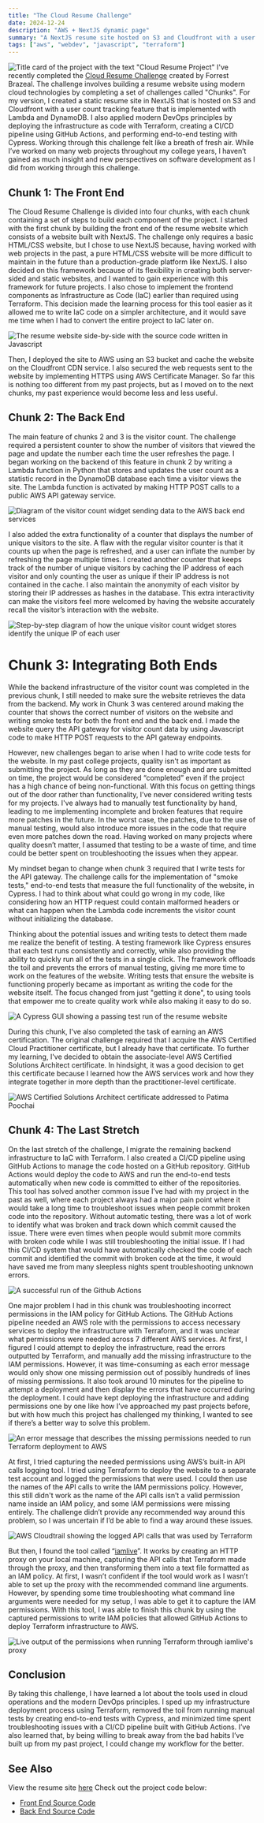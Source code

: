 ```yaml
---
title: "The Cloud Resume Challenge"
date: 2024-12-24
description: "AWS + NextJS dynamic page"
summary: "A NextJS resume site hosted on S3 and Cloudfront with a user count tracking feature implemented with Lambda and DynamoDB. It is deployed with Terraform using GitHub Actions and end-to-end testing with Cypress."
tags: ["aws", "webdev", "javascript", "terraform"]
---
```


![Title card of the project with the text "Cloud Resume Project"](featured.png)
I've recently completed the [Cloud Resume Challenge](https://cloudresumechallenge.dev/docs/the-challenge/aws/) created by Forrest Brazeal. The challenge involves building a resume website using modern cloud technologies by completing a set of challenges called "Chunks". For my version, I created a static resume site in NextJS that is hosted on S3 and Cloudfront with a user count tracking feature that is implemented with Lambda and DynamoDB. I also applied modern DevOps principles by deploying the infrastructure as code with Terraform, creating a CI/CD pipeline using GitHub Actions, and performing end-to-end testing with Cypress. Working through this challenge felt like a breath of fresh air. While I’ve worked on many web projects throughout my college years, I haven’t gained as much insight and new perspectives on software development as I did from working through this challenge.

## Chunk 1: The Front End
The Cloud Resume Challenge is divided into four chunks, with each chunk containing a set of steps to build each component of the project. I started with the first chunk by building the front end of the resume website which consists of a website built with NextJS. The challenge only requires a basic HTML/CSS website, but I chose to use NextJS because, having worked with web projects in the past, a pure HTML/CSS website will be more difficult to maintain in the future than a production-grade platform like NextJS. I also decided on this framework because of its flexibility in creating both server-sided and static websites, and I wanted to gain experience with this framework for future projects. I also chose to implement the frontend components as Infrastructure as Code (IaC) earlier than required using Terraform. This decision made the learning process for this tool easier as it allowed me to write IaC code on a simpler architecture, and it would save me time when I had to convert the entire project to IaC later on.


![The resume website side-by-side with the source code written in Javascript](code.png)

Then, I deployed the site to AWS using an S3 bucket and cache the website on the Cloudfront CDN service. I also secured the web requests sent to the website by implementing HTTPS using AWS Certificate Manager. So far this is nothing too different from my past projects, but as I moved on to the next chunks, my past experience would become less and less useful.

## Chunk 2: The Back End
The main feature of chunks 2 and 3 is the visitor count. The challenge required a persistent counter to show the number of visitors that viewed the page and update the number each time the user refreshes the page. I began working on the backend of this feature in chunk 2 by writing a Lambda function in Python that stores and updates the user count as a statistic record in the DynamoDB database each time a visitor views the site. The Lambda function is activated by making HTTP POST calls to a public AWS API gateway service.

![Diagram of the visitor count widget sending data to the AWS back end services](backend_graphic.png)

I also added the extra functionality of a counter that displays the number of unique visitors to the site. A flaw with the regular visitor counter is that it counts up when the page is refreshed, and a user can inflate the number by refreshing the page multiple times. I created another counter that keeps track of the number of unique visitors by caching the IP address of each visitor and only counting the user as unique if their IP address is not contained in the cache. I also maintain the anonymity of each visitor by storing their IP addresses as hashes in the database. This extra interactivity can make the visitors feel more welcomed by having the website accurately recall the visitor’s interaction with the website.


![Step-by-step diagram of how the unique visitor count widget stores identify the unique IP of each user](api_flow.png)

# Chunk 3: Integrating Both Ends
While the backend infrastructure of the visitor count was completed in the previous chunk, I still needed to make sure the website retrieves the data from the backend. My work in Chunk 3 was centered around making the counter that shows the correct number of visitors on the website and writing smoke tests for both the front end and the back end. I made the website query the API gateway for visitor count data by using Javascript code to make HTTP POST requests to the API gateway endpoints.

However, new challenges began to arise when I had to write code tests for the website. In my past college projects, quality isn't as important as submitting the project. As long as they are done enough and are submitted on time, the project would be considered “completed” even if the project has a high chance of being non-functional.  With this focus on getting things out of the door rather than functionality, I’ve never considered writing tests for my projects. I've always had to manually test functionality by hand, leading to me implementing incomplete and broken features that require more patches in the future. In the worst case, the patches, due to the use of manual testing, would also introduce more issues in the code that require even more patches down the road. Having worked on many projects where quality doesn’t matter, I assumed that testing to be a waste of time, and time could be better spent on troubleshooting the issues when they appear.

My mindset began to change when chunk 3 required that I write tests for the API gateway. The challenge calls for the implementation of  "smoke tests," end-to-end tests that measure the full functionality of the website, in Cypress.  I had to think about what could go wrong in my code, like considering how an HTTP request could contain malformed headers or what can happen when the Lambda code increments the visitor count without initializing the database.

Thinking about the potential issues and writing tests to detect them made me realize the benefit of testing. A testing framework like Cypress ensures that each test runs consistently and correctly, while also providing the ability to quickly run all of the tests in a single click. The framework offloads the toil and prevents the errors of manual testing, giving me more time to work on the features of the website. Writing tests that ensure the website is functioning properly became as important as writing the code for the website itself. The focus changed from just "getting it done", to using tools that empower me to create quality work while also making it easy to do so.


![A Cypress GUI showing a passing test run of the resume website](testing.png)

During this chunk, I've also completed the task of earning an AWS certification. The original challenge required that I acquire the AWS Certified Cloud Practitioner certificate, but I already have that certificate. To further my learning, I've decided to obtain the associate-level AWS Certified Solutions Architect certificate. In hindsight, it was a good decision to get this certificate because I learned how the AWS services work and how they integrate together in more depth than the practitioner-level certificate.


![AWS Certified Solutions Architect certificate addressed to Patima Poochai](aws_cert.png)

## Chunk 4: The Last Stretch
On the last stretch of the challenge, I migrate the remaining backend infrastructure to IaC with Terraform. I also created a CI/CD pipeline using GitHub Actions to manage the code hosted on a GitHub repository. GitHub Actions would deploy the code to AWS and run the end-to-end tests automatically when new code is committed to either of the repositories. This tool has solved another common issue I’ve had with my project in the past as well, where each project always had a major pain point where it would take a long time to troubleshoot issues when people commit broken code into the repository. Without automatic testing, there was a lot of work to identify what was broken and track down which commit caused the issue. There were even times when people would submit more commits with broken code while I was still troubleshooting the initial issue. If I had this CI/CD system that would have automatically checked the code of each commit and identified the commit with broken code at the time, it would have saved me from many sleepless nights spent troubleshooting unknown errors.

![A successful run of the Github Actions](github_actions.png)

One major problem I had in this chunk was troubleshooting incorrect permissions in the IAM policy for GitHub Actions. The GitHub Actions pipeline needed an AWS role with the permissions to access necessary services to deploy the infrastructure with Terraform, and it was unclear what permissions were needed across 7 different AWS services. At first, I figured I could attempt to deploy the infrastructure, read the errors outputted by Terraform, and manually add the missing infrastructure to the IAM permissions. However, it was time-consuming as each error message would only show one missing permission out of possibly hundreds of lines of missing permissions. It also took around 10 minutes for the pipeline to attempt a deployment and then display the errors that have occurred during the deployment.  I could have kept deploying the infrastructure and adding permissions one by one like how I’ve approached my past projects before, but with how much this project has challenged my thinking, I wanted to see if there’s a better way to solve this problem.


![An error message that describes the missing permissions needed to run Terraform deployment to AWS](iam_error.png)

At first, I tried capturing the needed permissions using AWS’s built-in API calls logging tool. I tried using Terraform to deploy the website to a separate test account and logged the permissions that were used. I could then use the names of the API calls to write the IAM permissions policy. However, this still didn't work as the name of the API calls isn’t a valid permission name inside an IAM policy, and some IAM permissions were missing entirely. The challenge didn’t provide any recommended way around this problem, so I was uncertain if I’d be able to find a way around these issues.


![AWS Cloudtrail showing the logged API calls that was used by Terraform](iam_gui.png)

But then, I found the tool called “[iamlive](https://github.com/iann0036/iamlive)”. It works by creating an HTTP proxy on your local machine, capturing the API calls that Terraform made through the proxy, and then transforming them into a text file formatted as an IAM policy. At first, I wasn’t confident if the tool would work as I  wasn’t able to set up the proxy with the recommended command line arguments. However, by spending some time troubleshooting what command line arguments were needed for my setup, I was able to get it to capture the IAM permissions. With this tool, I was able to finish this chunk by using the captured permissions to write IAM policies that allowed GitHub Actions to deploy Terraform infrastructure to AWS.


![Live output of the permissions when running Terraform through iamlive's proxy](iam_gen.png)

## Conclusion
By taking this challenge, I have learned a lot about the tools used in cloud operations and the modern DevOps principles. I sped up my infrastructure deployment process using Terraform, removed the toil from running manual tests by creating end-to-end tests with Cypress, and minimized time spent troubleshooting issues with a CI/CD pipeline built with GitHub Actions. I’ve also learned that, by being willing to break away from the bad habits I’ve built up from my past project,  I could change my workflow for the better.

## See Also
View the resume site [here](https://resume.patimapoochai.net/)
Check out the project code below:
- [Front End Source Code](https://github.com/patimapoochai/cloud-resume-challenge)
- [Back End Source Code](https://github.com/patimapoochai/cloud-resume-backend)